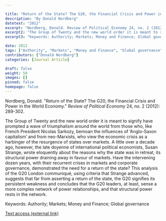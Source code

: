 ```yaml
---

title: "Return of the State? The G20, the Financial Crisis and Power in the World Economy"
description: "By Donald Nordberg"
datetext: "2012"
excerpt: "Nordberg, Donald. Review of Political Economy 24, no. 2 (2012): 289-302."
excerpt2: "The Group of Twenty and the new world order it is meant to signify have prompted a wave of triumphalism around the world from those who, like French President Nicolas Sarkozy, bemoan the influences of ‘Anglo-Saxon capitalism’ and from neo-Marxists, who view the economic crisis as a harbinger of the resurgence of states over markets. A little over a decade ago, however, the late doyenne of international political economists, Susan Strange, wrote eloquently about the reasons why the state was in retreat, its structural power draining away in favour of markets. Have the intervening dozen years, with their recurrent crises in markets and corporate governance, demonstrated the need for a return of the state? This analysis of the G20 London communiqué, using criteria that Strange advanced, suggests that far from asserting a return of the state, the G20 signifies its persistent weakness and concludes that the G20 leaders, at least, sense a more complex network of power relationships, and that structural power rests in the network."
excerpt3: "Keywords: Authority; Markets; Money and Finance; Global governance"

date: 2012
tags: ["Authority", "Markets", "Money and Finance", "Global governance", "Strange-Influenced Works", "2010's"]
contributors: ["Donald Nordberg"]
categories: [Journal Article]

draft: false
weight: 50
images: []
pinned: false
homepage: false
---
```


Nordberg, Donald. "Return of the State? The G20, the Financial Crisis and Power in the World Economy." *Review of Political Economy* 24, no. 2 (2012): 289-302.

The Group of Twenty and the new world order it is meant to signify have prompted a wave of triumphalism around the world from those who, like French President Nicolas Sarkozy, bemoan the influences of ‘Anglo-Saxon capitalism’ and from neo-Marxists, who view the economic crisis as a harbinger of the resurgence of states over markets. A little over a decade ago, however, the late doyenne of international political economists, Susan Strange, wrote eloquently about the reasons why the state was in retreat, its structural power draining away in favour of markets. Have the intervening dozen years, with their recurrent crises in markets and corporate governance, demonstrated the need for a return of the state? This analysis of the G20 London communiqué, using criteria that Strange advanced, suggests that far from asserting a return of the state, the G20 signifies its persistent weakness and concludes that the G20 leaders, at least, sense a more complex network of power relationships, and that structural power rests in the network.

Keywords: Authority; Markets; Money and Finance; Global governance

[Text access (external link)](https://doi.org/10.1080/09538259.2012.664340)
